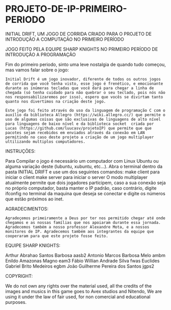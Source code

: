 # PROJETO-DE-IP-PRIMEIRO-PERIODO
INITIAL DRIFT, UM JOGO DE CORRIDA CRIADO PARA O PROJETO DE INTRODUÇÃO A COMPUTAÇÃO NO PRIMEIRO PERÍODO


JOGO FEITO PELA EQUIPE SHARP KNIGHTS NO PRIMEIRO PERÍODO DE INTRODUÇÃO A PROGRAMAÇÃO


Fim do primeiro periodo, sinto uma leve nostalgia de quando tudo começou, mas vamos falar sobre o jogo:
 
	Initial Drift é um jogo inovador, diferente de todos os outros jogos de corrida que você tenha visto, esse jogo é frenético, e emocionante durante as inúmeras tecladas que você dará para chegar a linha de chegada (só tenha cuidado para não quebrar o seu teclado, pois nós não nos responsabilizaremos por isso), espero que vocês se divirtam tanto quanto nos divertimos na criação deste jogo.

	Este jogo foi feito através do uso da linguagem de programação C com o auxílio da biblioteca Allegro (https://wiki.allegro.cc/) que permite o uso de algumas coisas que são exclusivas de linguagens de alto nível para linguagens de baixo nível e da biblioteca socket  criada por Lucas (https://github.com/luucasv/projetoIP) que permite que que pacotes sejam recebidos em enviados através da conexão em LAN permitindo no caso deste projeto a criação de um jogo multiplayer ultilizando multiplos computadores.


INSTRUÇÕES:

Para Compilar o jogo é necessário um computador com Linux Ubuntu ou alguma variação deste (lubuntu, xubuntu, etc...).
Abra o terminal dentro da pasta INITIAL DRIFT e use um dos seguintes comandos:
make client   para iniciar o client
make server   para iniciar o server
O modo multiplayer atualmente permite que dois jogadores participem, caso a sua conexão seja no próprio computador, basta manter o IP padrão, caso contrário,
digite ifconfig no terminal da maquina que deseja se conectar e digite os números que estão próximos ao inet.


AGRADECIMENTOS: 

	Agradeçemos primeiramente a Deus por ter nos permitido chegar até onde chegamos e as nossas famílias que nos apoiaram durante essa jornada. Agradecemos também a nosso professor Alexandre Mota, e a nossos monitores de IP. Agradecemos também aos integrantes da equipe que cooperaram para que este projeto fosse feito.


EQUIPE SHARP KNIGHTS:

Arthur Abrahao Santos Barbosa		aasb2
Antonio Marcos Barbosa Melo		ambm
Enildo Amazonas Magno 			eam3
Fábio Willian Andrade Silva		fwas
Euclides Gabriel Brito Medeiros		egbm
João Guilherme Pereira dos Santos	jgps2


COPYRIGHT:

We do not own any rights over the material used, all the credits of the images and musics in this game goes to Avex studios and Nitendo, We are using it under the law of fair used, for non comercial and educational purposes.
